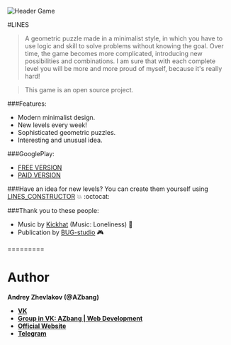 ![Header Game](https://p5b4y2t6.ssl.hwcdn.net/game-header/2000/134288-vpr9hptd.jpg)

#LINES
> A geometric puzzle made in a minimalist style, in which you have to use logic and skill to solve problems without knowing the goal. Over time, the game becomes more complicated, introducing new possibilities and combinations. I am sure that with each complete level you will be more and more proud of myself, because it's really hard! 

> This game is an open source project. 

###Features:
* Modern minimalist design. 
* New levels every week! 
* Sophisticated geometric puzzles. 
* Interesting and unusual idea. 

###GooglePlay: 

* [FREE VERSION](https://play.google.com/store/apps/details?id=com.azbang.lines)
* [PAID VERSION](https://play.google.com/store/apps/details?id=com.azbang.linespro)

###Have an idea for new levels?
You can create them yourself using [LINES_CONSTRUCTOR](https://github.com/AZbang/LINES_CONSTRUCTOR) :collision: :octocat:

###Thank you to these people:
* Music by [Kickhat](http://vk.com/kickhatz) (Music: Loneliness) :musical_keyboard:
* Publication by [BUG-studio](https://vk.com/bugstudiogames) :video_game:

=========

# Author
**Andrey Zhevlakov (@AZbang)**
* __[VK](https://vk.com/id216312691)__
* __[Group in VK: AZbang | Web Development](https://vk.com/azbang)__
* __[Official Website](https://azbang.github.io/)__
* __[Telegram](https://telegram.me/AZbang)__
